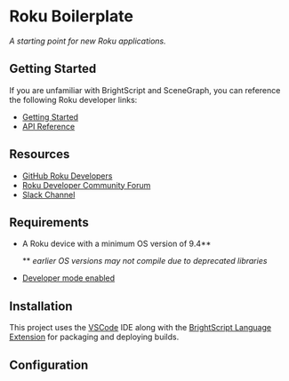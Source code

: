 # Roku Boilerplate
_A starting point for new Roku applications._



## Getting Started
If you are unfamiliar with BrightScript and SceneGraph, you can reference the following Roku developer links:
* [Getting Started](https://developer.roku.com/docs/developer-program/getting-started/roku-dev-prog.md)
* [API Reference](https://developer.roku.com/docs/references/references-overview.md)


## Resources
* [GitHub Roku Developers](https://github.com/rokudev)
* [Roku Developer Community Forum](https://community.roku.com/t5/Roku-Developer-Program/bd-p/roku-developer-program)
* [Slack Channel](https://join.slack.com/t/rokudevelopers/shared_invite/enQtMzgyODg0ODY0NDM5LTM0N2UzYWExOGVlMTRlNGI2OTQ0ODA0Y2ZmMzFhZmMwMWEzNWI2MGM1YzFkZDVkZDNiNjYzYTgwODczNGQ2NDY)


 ## Requirements
 * A Roku device with a minimum OS version of 9.4**

    ** _earlier OS versions may not compile due to deprecated libraries_

 * [Developer mode enabled](https://developer.roku.com/docs/developer-program/getting-started/developer-setup.md)


 ## Installation
 This project uses the [VSCode](https://code.visualstudio.com/) IDE along with the [BrightScript Language Extension](https://marketplace.visualstudio.com/items?itemName=RokuCommunity.brightscript) for packaging and deploying builds.


 ## Configuration